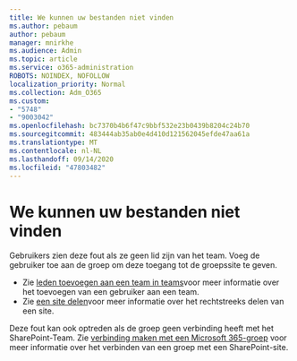 ```yaml
---
title: We kunnen uw bestanden niet vinden
ms.author: pebaum
author: pebaum
manager: mnirkhe
ms.audience: Admin
ms.topic: article
ms.service: o365-administration
ROBOTS: NOINDEX, NOFOLLOW
localization_priority: Normal
ms.collection: Adm_O365
ms.custom:
- "5748"
- "9003042"
ms.openlocfilehash: bc7370b4b6f47c9bbf532e23b0439b8204c24b70
ms.sourcegitcommit: 483444ab35ab0e4d410d121562045efde47aa61a
ms.translationtype: MT
ms.contentlocale: nl-NL
ms.lasthandoff: 09/14/2020
ms.locfileid: "47803482"
---
```

# <a name="we-cant-get-your-files"></a>We kunnen uw bestanden niet vinden

Gebruikers zien deze fout als ze geen lid zijn van het team. Voeg de gebruiker toe aan de groep om deze toegang tot de groepssite te geven.

- Zie [leden toevoegen aan een team in teams](https://support.office.com/article/add-people-to-a-team-aff2249d-b456-4bc3-81e7-52327b6b38e9)voor meer informatie over het toevoegen van een gebruiker aan een team.
- Zie [een site delen](https://support.office.com/article/Share-a-site-958771A8-D041-4EB8-B51C-AFEA2EAE3658)voor meer informatie over het rechtstreeks delen van een site.

Deze fout kan ook optreden als de groep geen verbinding heeft met het SharePoint-Team. Zie [verbinding maken met een Microsoft 365-groep](https://docs.microsoft.com/sharepoint/dev/transform/modernize-connect-to-office365-group) voor meer informatie over het verbinden van een groep met een SharePoint-site.
